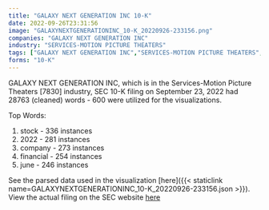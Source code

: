 ```yaml
---
title: "GALAXY NEXT GENERATION INC 10-K"
date: 2022-09-26T23:31:56
image: "GALAXYNEXTGENERATIONINC_10-K_20220926-233156.png"
companies: "GALAXY NEXT GENERATION INC"
industry: "SERVICES-MOTION PICTURE THEATERS"
tags: ["GALAXY NEXT GENERATION INC","SERVICES-MOTION PICTURE THEATERS","09-23-2022","10-K"]
forms: "10-K"
---
```

GALAXY NEXT GENERATION INC, which is in the Services-Motion Picture Theaters [7830] industry, SEC 10-K filing on September 23, 2022 had 28763 (cleaned) words - 600 were utilized for the visualizations.

Top Words:
1. stock - 336 instances
2. 2022 - 281 instances
3. company - 273 instances
4. financial - 254 instances
5. june - 246 instances


See the parsed data used in the visualization [here]({{< staticlink name=GALAXYNEXTGENERATIONINC_10-K_20220926-233156.json >}}).  
View the actual filing on the SEC website [here](https://www.sec.gov/Archives/edgar/data/1127993/0001091818-22-000140.txt)